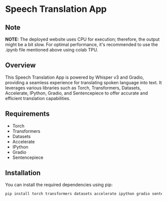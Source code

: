 # Speech Translation App

## Note
**NOTE:** The deployed website uses CPU for execution; therefore, the output might be a bit slow. For optimal performance, it's recommended to use the .ipynb file mentioned above using colab TPU.

## Overview
This Speech Translation App is powered by Whisper v3 and Gradio, providing a seamless experience for translating spoken language into text. It leverages various libraries such as Torch, Transformers, Datasets, Accelerate, IPython, Gradio, and Sentencepiece to offer accurate and efficient translation capabilities.

## Requirements
- Torch
- Transformers
- Datasets
- Accelerate
- IPython
- Gradio
- Sentencepiece

## Installation
You can install the required dependencies using pip:
```bash
pip install torch transformers datasets accelerate ipython gradio sentencepiece
